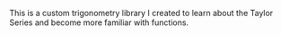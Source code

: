 This is a custom trigonometry library I created to learn about the Taylor Series and become more familiar with functions.

